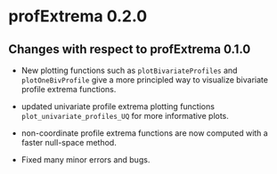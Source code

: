 # profExtrema 0.2.0

## Changes with respect to profExtrema 0.1.0

* New plotting functions such as `plotBivariateProfiles` and `plotOneBivProfile` give a more principled way to visualize bivariate profile extrema functions.

* updated univariate profile extrema plotting functions `plot_univariate_profiles_UQ` for more informative plots.

* non-coordinate profile extrema functions are now computed with a faster null-space method.

* Fixed many minor errors and bugs. 
